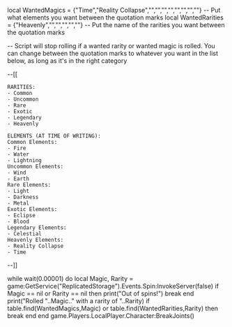 local WantedMagics = {"Time","Reality Collapse","","","","","","","",""} -- Put what elements you want between the quotation marks
local WantedRarities = {"Heavenly","","","","",""} -- Put the name of the rarities you want between the quotation marks

-- Script will stop rolling if a wanted rarity or wanted magic is rolled. You can change between the quotation marks to whatever you want in the list below, as long as it's in the right category


--[[

    RARITIES:
    - Common
    - Uncommon
    - Rare
    - Exotic
    - Legendary
    - Heavenly

    ELEMENTS (AT TIME OF WRITING):
    Common Elements:
    - Fire
    - Water
    - Lightning
    Uncommon Elements:
    - Wind
    - Earth
    Rare Elements:
    - Light
    - Darkness
    - Metal
    Exotic Elements:
    - Eclipse
    - Blood
    Legendary Elements:
    - Celestial
    Heavenly Elements:
    - Reality Collapse
    - Time

--]]

while wait(0.00001) do
    local Magic, Rarity = game:GetService("ReplicatedStorage").Events.Spin:InvokeServer(false)
    if Magic == nil or Rarity == nil then
        print("Out of spins!")
        break
    end
    print("Rolled "..Magic.." with a rarity of "..Rarity)
    if table.find(WantedMagics,Magic) or table.find(WantedRarities,Rarity) then
        break
    end
end
game.Players.LocalPlayer.Character:BreakJoints()
